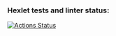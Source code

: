 ### Hexlet tests and linter status:
[![Actions Status](https://github.com/HugoTheDeveloper/python-project-52/actions/workflows/hexlet-check.yml/badge.svg)](https://github.com/HugoTheDeveloper/python-project-52/actions)
